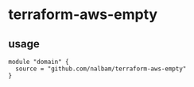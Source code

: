# terraform-aws-empty

## usage

```
module "domain" {
  source = "github.com/nalbam/terraform-aws-empty"
}
```

